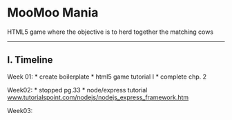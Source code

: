 # MooMoo Mania
HTML5 game where the objective is to herd together the matching cows

-----------------------------------------------
I. Timeline
-----------------------------------------------
Week 01:
	* create boilerplate
	* html5 game tutorial I
	* complete chp. 2

Week02:
	* stopped pg.33
	* node/express tutorial
		www.tutorialspoint.com/nodejs/nodejs_express_framework.htm

Week03:
